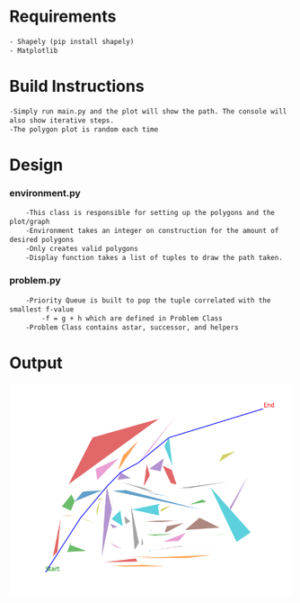 # Requirements
    - Shapely (pip install shapely)
    - Matplotlib

# Build Instructions
    -Simply run main.py and the plot will show the path. The console will also show iterative steps.
    -The polygon plot is random each time

# Design
###     environment.py
        -This class is responsible for setting up the polygons and the plot/graph
        -Environment takes an integer on construction for the amount of desired polygons
        -Only creates valid polygons
        -Display function takes a list of tuples to draw the path taken.
### problem.py
        -Priority Queue is built to pop the tuple correlated with the smallest f-value
            -f = g + h which are defined in Problem Class
        -Problem Class contains astar, successor, and helpers

# Output
   ![My Image](imgs/Figure_1.png)
